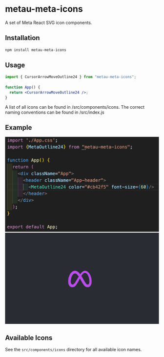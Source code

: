 # metau-meta-icons

A set of Meta React SVG icon components.

## Installation

```sh
npm install metau-meta-icons
```

## Usage

```jsx
import { CursorArrowMoveOutline24 } from "metau-meta-icons";

function App() {
  return <CursorArrowMoveOutline24 />;
}
```

A list of all icons can be found in /src/components/icons.
The correct naming conventions can be found in /src/index.js

## Example

![code](./assets/code.png)
![icon](./assets/icon.png)

## Available Icons

See the `src/components/icons` directory for all available icon names.

